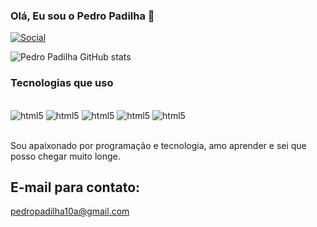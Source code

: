### Olá, Eu sou o Pedro Padilha 🤙


[![Social](https://img.shields.io/badge/LinkedIn-0077B5?style=for-the-badge&logo=linkedin&logoColor=white)](https://www.linkedin.com/in/pedro-padilha-006090224/)

![Pedro Padilha GitHub stats](https://github-readme-stats.vercel.app/api?username=PedroPadilha10&show_icons=true&theme=tokyonight)


### Tecnologias que uso 


<div style="display: inline_block"><br/>
  <img aling="center" alt="html5" src="https://img.shields.io/badge/HTML5-E34F26?style=for-the-badge&logo=html5&logoColor=white" />
    <img aling="center" alt="html5" src="https://img.shields.io/badge/CSS3-1572B6?style=for-the-badge&logo=css3&logoColor=white" />
    <img aling="center" alt="html5" src="https://img.shields.io/badge/JavaScript-F7DF1E?style=for-the-badge&logo=javascript&logoColor=black" />
    <img aling="center" alt="html5" src="https://img.shields.io/badge/TypeScript-007ACC?style=for-the-badge&logo=typescript&logoColor=white" />
    <img aling="center" alt="html5" src="https://img.shields.io/badge/React-20232A?style=for-the-badge&logo=react&logoColor=61DAFB" />
  
</div><br>

Sou apaixonado por programação e tecnologia, amo aprender e sei que posso chegar muito longe. 

## E-mail para contato: 

pedropadilha10a@gmail.com






